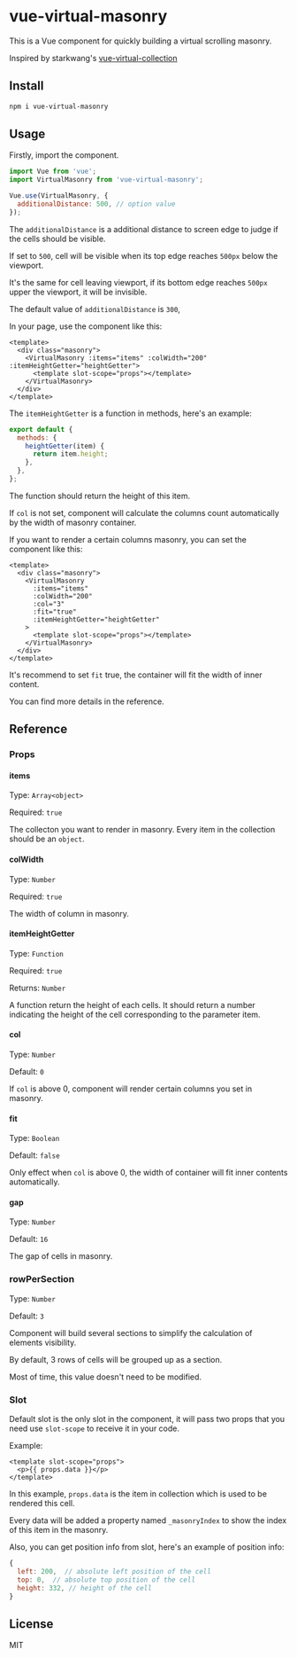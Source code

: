 # vue-virtual-masonry

This is a Vue component for quickly building a virtual scrolling masonry.

Inspired by starkwang's [vue-virtual-collection](https://github.com/starkwang/vue-virtual-collection)

## Install

```bash
npm i vue-virtual-masonry
```

## Usage

Firstly, import the component.

```js
import Vue from 'vue';
import VirtualMasonry from 'vue-virtual-masonry';

Vue.use(VirtualMasonry, {
  additionalDistance: 500, // option value
});
```

The `additionalDistance` is a additional distance to screen edge to judge if the cells should be visible.

If set to `500`, cell will be visible when its top edge reaches `500px` below the viewport.

It's the same for cell leaving viewport, if its bottom edge reaches `500px` upper the viewport, it will be invisible.

The default value of `additionalDistance` is `300`,

In your page, use the component like this:

```vue
<template>
  <div class="masonry">
    <VirtualMasonry :items="items" :colWidth="200" :itemHeightGetter="heightGetter">
      <template slot-scope="props"></template>
    </VirtualMasonry>
  </div>
</template>
```

The `itemHeightGetter` is a function in methods, here's an example:

```js
export default {
  methods: {
    heightGetter(item) {
      return item.height;
    },
  },
};
```

The function should return the height of this item.

If `col` is not set, component will calculate the columns count automatically by the width of masonry container.

If you want to render a certain columns masonry, you can set the component like this:

```vue
<template>
  <div class="masonry">
    <VirtualMasonry
      :items="items"
      :colWidth="200"
      :col="3"
      :fit="true"
      :itemHeightGetter="heightGetter"
    >
      <template slot-scope="props"></template>
    </VirtualMasonry>
  </div>
</template>
```

It's recommend to set `fit` true, the container will fit the width of inner content.

You can find more details in the reference.

## Reference

### Props

#### items

Type: `Array<object>`

Required: `true`

The collecton you want to render in masonry. Every item in the collection should be an `object`.

#### colWidth

Type: `Number`

Required: `true`

The width of column in masonry.

#### itemHeightGetter

Type: `Function`

Required: `true`

Returns: `Number`

A function return the height of each cells. It should return a number indicating the height of the cell corresponding to the parameter item.

#### col

Type: `Number`

Default: `0`

If `col` is above 0, component will render certain columns you set in masonry.

#### fit

Type: `Boolean`

Default: `false`

Only effect when `col` is above 0, the width of container will fit inner contents automatically.

#### gap

Type: `Number`

Default: `16`

The gap of cells in masonry.

### rowPerSection

Type: `Number`

Default: `3`

Component will build several sections to simplify the calculation of elements visibility.

By default, 3 rows of cells will be grouped up as a section.

Most of time, this value doesn't need to be modified.

### Slot

Default slot is the only slot in the component, it will pass two props that you need use `slot-scope` to receive it in your code.

Example:

```vue
<template slot-scope="props">
  <p>{{ props.data }}</p>
</template>
```

In this example, `props.data` is the item in collection which is used to be rendered this cell.

Every data will be added a property named `_masonryIndex` to show the index of this item in the masonry.

Also, you can get position info from slot, here's an example of position info:

```js
{
  left: 200,  // absolute left position of the cell
  top: 0,  // absolute top position of the cell
  height: 332, // height of the cell
}
```

## License

MIT
